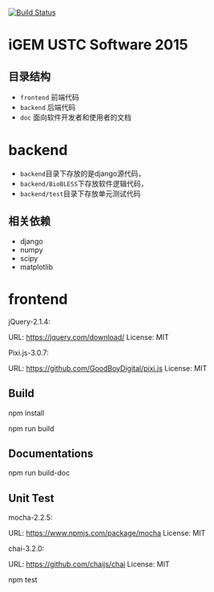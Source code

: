 [![Build Status](https://magnum.travis-ci.com/ustc2015/igem.svg?token=mKX17GB5mm6v1kppSB7o&branch=master)](https://magnum.travis-ci.com/ustc2015/igem)

# iGEM USTC Software 2015

## 目录结构
+ `frontend` 前端代码
+ `backend`  后端代码
+ `doc`      面向软件开发者和使用者的文档

# backend

+ `backend`目录下存放的是django源代码，
+ `backend/BioBLESS`下存放软件逻辑代码，
+ `backend/test`目录下存放单元测试代码

## 相关依赖
+ django
+ numpy
+ scipy
+ matplotlib

# frontend

jQuery-2.1.4:

URL: https://jquery.com/download/ License: MIT

Pixi.js-3.0.7:

URL: https://github.com/GoodBoyDigital/pixi.js License: MIT

## Build

npm install

npm run build

## Documentations

npm run build-doc

## Unit Test

mocha-2.2.5:

URL: https://www.npmjs.com/package/mocha License: MIT

chai-3.2.0:

URL: https://github.com/chaijs/chai License: MIT

npm test
